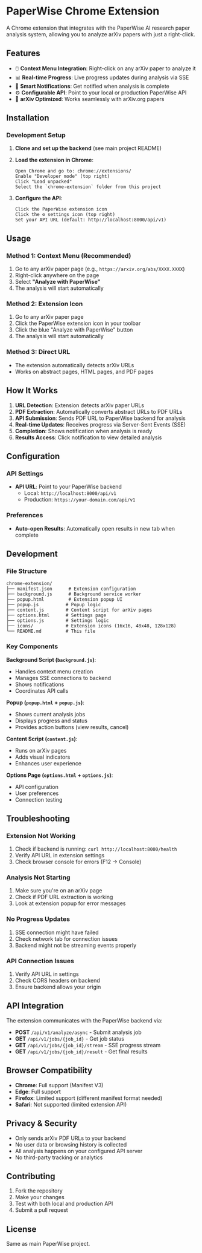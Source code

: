 # PaperWise Chrome Extension

A Chrome extension that integrates with the PaperWise AI research paper analysis system, allowing you to analyze arXiv papers with just a right-click.

## Features

- 🖱️ **Context Menu Integration**: Right-click on any arXiv paper to analyze it
- 📊 **Real-time Progress**: Live progress updates during analysis via SSE
- 🔔 **Smart Notifications**: Get notified when analysis is complete
- ⚙️ **Configurable API**: Point to your local or production PaperWise API
- 🎯 **arXiv Optimized**: Works seamlessly with arXiv.org papers

## Installation

### Development Setup

1. **Clone and set up the backend** (see main project README)

2. **Load the extension in Chrome**:
   ```
   Open Chrome and go to: chrome://extensions/
   Enable "Developer mode" (top right)
   Click "Load unpacked"
   Select the `chrome-extension` folder from this project
   ```

3. **Configure the API**:
   ```
   Click the PaperWise extension icon
   Click the ⚙️ settings icon (top right)
   Set your API URL (default: http://localhost:8000/api/v1)
   ```

## Usage

### Method 1: Context Menu (Recommended)
1. Go to any arXiv paper page (e.g., `https://arxiv.org/abs/XXXX.XXXX`)
2. Right-click anywhere on the page
3. Select **"Analyze with PaperWise"**
4. The analysis will start automatically

### Method 2: Extension Icon
1. Go to any arXiv paper page
2. Click the PaperWise extension icon in your toolbar
3. Click the blue "Analyze with PaperWise" button
4. The analysis will start automatically

### Method 3: Direct URL
- The extension automatically detects arXiv URLs
- Works on abstract pages, HTML pages, and PDF pages

## How It Works

1. **URL Detection**: Extension detects arXiv paper URLs
2. **PDF Extraction**: Automatically converts abstract URLs to PDF URLs
3. **API Submission**: Sends PDF URL to PaperWise backend for analysis
4. **Real-time Updates**: Receives progress via Server-Sent Events (SSE)
5. **Completion**: Shows notification when analysis is ready
6. **Results Access**: Click notification to view detailed analysis

## Configuration

### API Settings
- **API URL**: Point to your PaperWise backend
  - Local: `http://localhost:8000/api/v1`
  - Production: `https://your-domain.com/api/v1`

### Preferences
- **Auto-open Results**: Automatically open results in new tab when complete

## Development

### File Structure
```
chrome-extension/
├── manifest.json      # Extension configuration
├── background.js      # Background service worker
├── popup.html         # Extension popup UI
├── popup.js          # Popup logic
├── content.js        # Content script for arXiv pages
├── options.html      # Settings page
├── options.js        # Settings logic
├── icons/            # Extension icons (16x16, 48x48, 128x128)
└── README.md         # This file
```

### Key Components

**Background Script (`background.js`)**:
- Handles context menu creation
- Manages SSE connections to backend
- Shows notifications
- Coordinates API calls

**Popup (`popup.html` + `popup.js`)**:
- Shows current analysis jobs
- Displays progress and status
- Provides action buttons (view results, cancel)

**Content Script (`content.js`)**:
- Runs on arXiv pages
- Adds visual indicators
- Enhances user experience

**Options Page (`options.html` + `options.js`)**:
- API configuration
- User preferences
- Connection testing

## Troubleshooting

### Extension Not Working
1. Check if backend is running: `curl http://localhost:8000/health`
2. Verify API URL in extension settings
3. Check browser console for errors (F12 → Console)

### Analysis Not Starting
1. Make sure you're on an arXiv page
2. Check if PDF URL extraction is working
3. Look at extension popup for error messages

### No Progress Updates
1. SSE connection might have failed
2. Check network tab for connection issues
3. Backend might not be streaming events properly

### API Connection Issues
1. Verify API URL in settings
2. Check CORS headers on backend
3. Ensure backend allows your origin

## API Integration

The extension communicates with the PaperWise backend via:

- **POST** `/api/v1/analyze/async` - Submit analysis job
- **GET** `/api/v1/jobs/{job_id}` - Get job status
- **GET** `/api/v1/jobs/{job_id}/stream` - SSE progress stream
- **GET** `/api/v1/jobs/{job_id}/result` - Get final results

## Browser Compatibility

- **Chrome**: Full support (Manifest V3)
- **Edge**: Full support
- **Firefox**: Limited support (different manifest format needed)
- **Safari**: Not supported (limited extension API)

## Privacy & Security

- Only sends arXiv PDF URLs to your backend
- No user data or browsing history is collected
- All analysis happens on your configured API server
- No third-party tracking or analytics

## Contributing

1. Fork the repository
2. Make your changes
3. Test with both local and production API
4. Submit a pull request

## License

Same as main PaperWise project.
